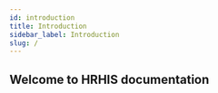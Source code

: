 ```yaml
---
id: introduction
title: Introduction
sidebar_label: Introduction
slug: /
---
```


## Welcome to HRHIS documentation

